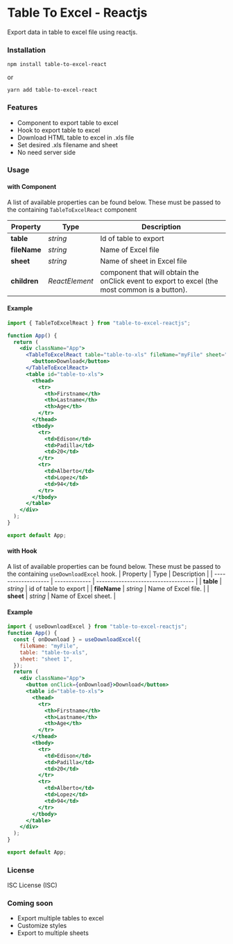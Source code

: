 # Table To Excel - Reactjs
Export data in table to excel file using reactjs.
### Installation

```
npm install table-to-excel-react
```

or

```
yarn add table-to-excel-react
```
### Features
- Component to export table to excel
- Hook to export table to excel
- Download HTML table to excel in .xls file
- Set desired .xls filename and sheet
- No need server side

### Usage
#### with Component

A list of available properties can be found below. These must be passed to the containing `TableToExcelReact` component

| Property     | Type           | Description                                                                                    |
| ------------ | -------------- | ---------------------------------------------------------------------------------------------- |
| **table**    | _string_       | Id of table to export                                                                          |
| **fileName** | _string_       | Name of Excel file                                                                             |
| **sheet**    | _string_       | Name of sheet in Excel file                                                                    |
| **children** | _ReactElement_ | component that will obtain the onClick event to export to excel (the most common is a button). |

#### Example

```jsx
import { TableToExcelReact } from "table-to-excel-reactjs";

function App() {
  return (
    <div className="App">
      <TableToExcelReact table="table-to-xls" fileName="myFile" sheet="sheet 1">
        <button>Download</button>
      </TableToExcelReact>
      <table id="table-to-xls">
        <thead>
          <tr>
            <th>Firstname</th>
            <th>Lastname</th>
            <th>Age</th>
          </tr>
        </thead>
        <tbody>
          <tr>
            <td>Edison</td>
            <td>Padilla</td>
            <td>20</td>
          </tr>
          <tr>
            <td>Alberto</td>
            <td>Lopez</td>
            <td>94</td>
          </tr>
        </tbody>
      </table>
    </div>
  );
}

export default App;
```

#### with Hook

A list of available properties can be found below. These must be passed to the containing `useDownloadExcel` hook.
| Property            | Type          | Description                         |
| ------------------- | ------------- | ----------------------------------- |
| **table**           | _string_      | id of table to export               |
| **fileName**        | _string_      | Name of Excel file.                 |
| **sheet**           | _string_      | Name of Excel sheet.                |

#### Example

```jsx
import { useDownloadExcel } from "table-to-excel-reactjs";
function App() {
  const { onDownload } = useDownloadExcel({
    fileName: "myFile",
    table: "table-to-xls",
    sheet: "sheet 1",
  });
  return (
    <div className="App">
      <button onClick={onDownload}>Download</button>
      <table id="table-to-xls">
        <thead>
          <tr>
            <th>Firstname</th>
            <th>Lastname</th>
            <th>Age</th>
          </tr>
        </thead>
        <tbody>
          <tr>
            <td>Edison</td>
            <td>Padilla</td>
            <td>20</td>
          </tr>
          <tr>
            <td>Alberto</td>
            <td>Lopez</td>
            <td>94</td>
          </tr>
        </tbody>
      </table>
    </div>
  );
}

export default App;
```

### License
ISC License (ISC)

### Coming soon
- Export multiple tables to excel
- Customize styles
- Export to multiple sheets
